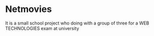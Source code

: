 # Netmovies
It is a small school project who doing with a group of three for a WEB TECHNOLOGIES exam at university
